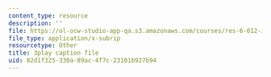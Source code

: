 ```yaml
---
content_type: resource
description: ''
file: https://ol-ocw-studio-app-qa.s3.amazonaws.com/courses/res-6-012-introduction-to-probability-spring-2018/82d1f325330a89ac4f7c23101b927b94_FT0ptFu6dVA.srt
file_type: application/x-subrip
resourcetype: Other
title: 3play caption file
uid: 82d1f325-330a-89ac-4f7c-23101b927b94
---
```

